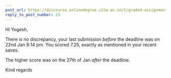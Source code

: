 ```yaml
---
post_url: https://discourse.onlinedegree.iitm.ac.in/t/graded-assignment-1-submission-not-shown/165396/24
reply_to_post_number: 23
---
```

Hi Yogesh,

There is no discrepancy, your last submission *before* the deadline was on 22nd Jan 8:14 pm. You scored 7.25, exactly as mentioned in your recent saves.

The higher score was on the 27th of Jan *after* the deadline.

Kind regards